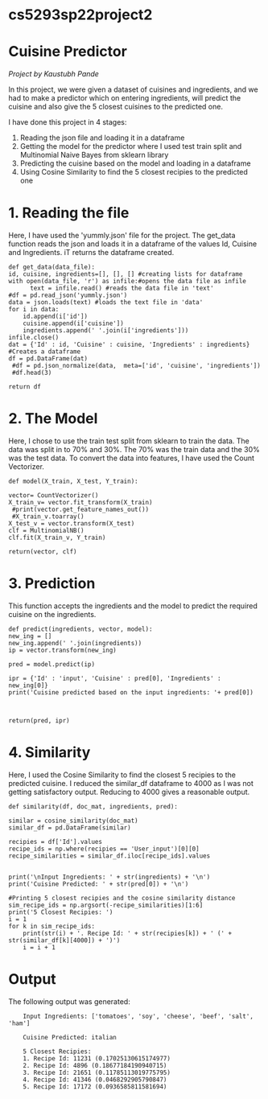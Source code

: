 # cs5293sp22project2
# Cuisine Predictor
*Project by Kaustubh Pande*

In this project, we were given a dataset of cuisines and ingredients, and we had to make a predictor which on entering ingredients, will predict the cuisine and also give the 5 closest cuisines to the predicted one. 

I have done this project in 4 stages:
1. Reading the json file and loading it in a dataframe
2. Getting the model for the predictor where I used test train split and Multinomial Naive Bayes from sklearn library
3. Predicting the cuisine based on the model and loading in a dataframe
4. Using Cosine Similarity to find the 5 closest recipies to the predicted one

# 1. Reading the file
Here, I have used the 'yummly.json' file for the project. The get_data function reads the json and loads it in a dataframe of the values Id, Cuisine and Ingredients. iT returns the dataframe created.

    def get_data(data_file):
    id, cuisine, ingredients=[], [], [] #creating lists for dataframe
    with open(data_file, 'r') as infile:#opens the data file as infile
          text = infile.read() #reads the data file in 'text'
    #df = pd.read_json('yummly.json')
    data = json.loads(text) #loads the text file in 'data'
    for i in data:
        id.append(i['id'])
        cuisine.append(i['cuisine'])
        ingredients.append(' '.join(i['ingredients']))
    infile.close()
    dat = {'Id' : id, 'Cuisine' : cuisine, 'Ingredients' : ingredients} #Creates a dataframe 
    df = pd.DataFrame(dat)
     #df = pd.json_normalize(data,  meta=['id', 'cuisine', 'ingredients'])
     #df.head(3)

    return df
    
# 2. The Model
Here, I chose to use the train test split from sklearn to train the data. The data was split in to 70% and 30%. The 70% was the train data and the 30% was the test data. To convert the data into features, I have used the Count Vectorizer.

    def model(X_train, X_test, Y_train):
  
    vector= CountVectorizer()
    X_train_v= vector.fit_transform(X_train)
     #print(vector.get_feature_names_out())
     #X_train_v.toarray()
    X_test_v = vector.transform(X_test)
    clf = MultinomialNB()
    clf.fit(X_train_v, Y_train)
    
    return(vector, clf)
    
# 3. Prediction
This function accepts the ingredients and the model to predict the required cuisine on the ingredients.

    def predict(ingredients, vector, model):
    new_ing = []
    new_ing.append(' '.join(ingredients))
    ip = vector.transform(new_ing)
    
    pred = model.predict(ip)
    
    ipr = {'Id' : 'input', 'Cuisine' : pred[0], 'Ingredients' : new_ing[0]}
    print('Cuisine predicted based on the input ingredients: '+ pred[0])
    

    
    return(pred, ipr)
    
# 4. Similarity
Here, I used the Cosine Similarity to find the closest 5 recipies to the predicted cuisine. I reduced the similar_df dataframe to 4000 as I was not getting satisfactory output. Reducing to 4000 gives a reasonable output.

    def similarity(df, doc_mat, ingredients, pred):

    similar = cosine_similarity(doc_mat)
    similar_df = pd.DataFrame(similar)
    
    recipies = df['Id'].values
    recipe_ids = np.where(recipies == 'User_input')[0][0]
    recipe_similarities = similar_df.iloc[recipe_ids].values
    

    print('\nInput Ingredients: ' + str(ingredients) + '\n')
    print('Cuisine Predicted: ' + str(pred[0]) + '\n')

    #Printing 5 closest recipies and the cosine similarity distance
    sim_recipe_ids = np.argsort(-recipe_similarities)[1:6]
    print('5 Closest Recipies: ')
    i = 1
    for k in sim_recipe_ids:
        print(str(i) + '. Recipe Id: ' + str(recipies[k]) + ' (' + str(similar_df[k][4000]) + ')')
        i = i + 1
        
 # Output 
 The following output was generated:
      
        Input Ingredients: ['tomatoes', 'soy', 'cheese', 'beef', 'salt', 'ham']

        Cuisine Predicted: italian

        5 Closest Recipies: 
        1. Recipe Id: 11231 (0.17025130615174977)
        2. Recipe Id: 4896 (0.18677184190940715)
        3. Recipe Id: 21651 (0.11785113019775795)
        4. Recipe Id: 41346 (0.0468292905790847)
        5. Recipe Id: 17172 (0.0936585811581694)
